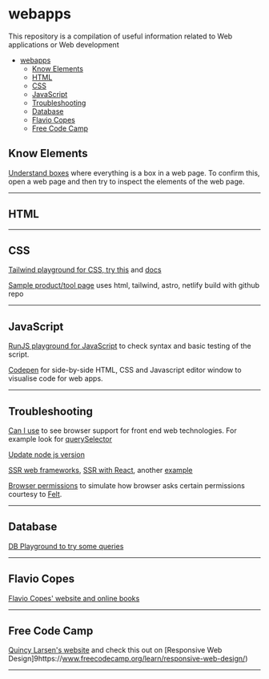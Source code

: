 # webapps
This repository is a compilation of useful information related to Web applications or Web development   

* [webapps](#webapps)
    * [Know Elements](#know-elements)
    * [HTML](#html)
    * [CSS](#css)
    * [JavaScript](#javascript)
    * [Troubleshooting](#troubleshooting)
    * [Database](#database)
    * [Flavio Copes](#flavio-copes)
    * [Free Code Camp](#free-code-camp)

## Know Elements 

[Understand boxes](https://every-layout.dev/rudiments/boxes/) where everything is a box in a web page. To confirm this, open a web page and then try to inspect the elements of the web page.   

----

## HTML 

----

## CSS 

[Tailwind playground for CSS, try this](https://play.tailwindcss.com/) and [docs](https://tailwindcss.com/docs/)   

[Sample product/tool page](https://stupendous-lollipop-54242c.netlify.app/) uses html, tailwind, astro, netlify build with github repo    

----

## JavaScript

[RunJS playground for JavaScript](https://runjs.app/) to check syntax and basic testing of the script.   

[Codepen](https://codepen.io/pen/) for side-by-side HTML, CSS and Javascript editor window to visualise code for web apps.   

----

## Troubleshooting 

[Can I use](https://caniuse.com/) to see browser support for front end web technologies. For example look for [querySelector](https://caniuse.com/?search=querySelector)   

[Update node js version](https://phoenixnap.com/kb/update-node-js-version)  

[SSR web frameworks](https://simply-how.com/server-side-rendering-web-frameworks), [SSR with React](https://blog.openreplay.com/server-side-rendering-ssr-with-react), another [example](https://frontend.blog/building-an-ssr-framework-using-vite-prisma/)     

[Browser permissions](https://permission.site/) to simulate how browser asks certain permissions courtesy to [Felt](https://adrifelt.github.io/demos/).   

----

## Database

[DB Playground to try some queries](https://www.db-fiddle.com/)  

----

## Flavio Copes 

[Flavio Copes' website and online books](https://flaviocopes.com/)  

----

## Free Code Camp

[Quincy Larsen's website](https://www.freecodecamp.org/) and check this out on [Responsive Web Design]9https://www.freecodecamp.org/learn/responsive-web-design/)   

----
